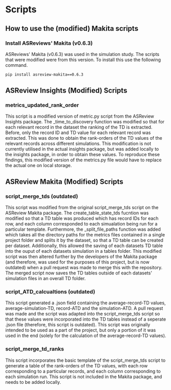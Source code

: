 # Scripts

## How to use the (modified) Makita scripts

### Install ASReviews' Makita (v0.6.3)

ASReviews' Makita (v0.6.3) was used in the simulation study. The scripts that were modified were from this version. To install this use the following command. 

````bash
pip install asreview-makita==0.6.3
````

## ASReview Insights (Modified) Scripts 

### metrics_updated_rank_order 

This script is a modified version of metric.py script from the ASReview Insights package. The _time_to_discovery function was modified so that for each relevant record in
the dataset the ranking of the TD is extracted. Before, only the record ID and TD value for each relevant record was extracted. This was done to obtain the rank-orders
of the TD values of the relevant records across different simulations. This modification is not currently utilised in the actual insights package, but was added locally to
the insights package, in order to obtain these values. To reproduce these findings, this modified version of the metrics.py file would have to replace the actual one on local storage. 

## ASReview Makita (Modified) Scripts 

### script_merge_tds (outdated)

This script was modified from the original script_merge_tds script on the ASReview Makita package. The create_table_state_tds fucntion was modified so that a TD table was produced
which has record IDs for each row, and each column corresponded to each simualation being run for a particular template. Furthermore, the _split_file_paths function was added which 
takes all the directory paths for the metrics files contained in a single project folder and splits it by the dataset, so that a TD table can be created per dataset. Additionally, this 
allowed the saving of each datasets TD table into the ouput of each datasets simulation in a tables folder. This modified script was then altered further by the developers of the Makita 
package (and therefore, was used for the purposes of this project, but is now outdated) when a pull request was made to merge this with the repository. The merged script now saves the TD 
tables outside of each datasets' simulation files in an overall TD folder. 

### script_ATD_calcualtions (outdated)

This script generated a .json field containing the average-record-TD values, average-simulation-TD, record-ATD and the simulation-ATD. A pull request was made and the script was adapted 
into the script_merge_tds script so that these values were incorporated into the TD tables instead of a seperate .json file (therefore, this script is outdated). This script was originally
intended to be used as a part of the project, but only a portion of it was used in the end (solely for the calculation of the average-record-TD values). 

### script_merge_td_ranks

This script incorporates the basic template of the script_merge_tds script to generate a table of the rank-orders of the TD values, with each row corresponding to a particular records, and 
each column corresponding to each simulation run. This script is not included in the Makita package, and needs to be added locally. 
